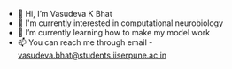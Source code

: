 - 👋 Hi, I’m Vasudeva K Bhat
- 👀 I'm currently interested in computational neurobiology
- 🌱 I’m currently learning how to make my model work
- 📫 You can reach me through email - vasudeva.bhat@students.iiserpune.ac.in 

<!---
Vasudeva713/Vasudeva713 is a ✨ special ✨ repository because its `README.md` (this file) appears on your GitHub profile.
You can click the Preview link to take a look at your changes.
--->
